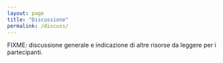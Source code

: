 ```yaml
---
layout: page
title: "Discussione"
permalink: /discuss/
---
```

FIXME: discussione generale e indicazione di altre risorse da leggere per i partecipanti.

